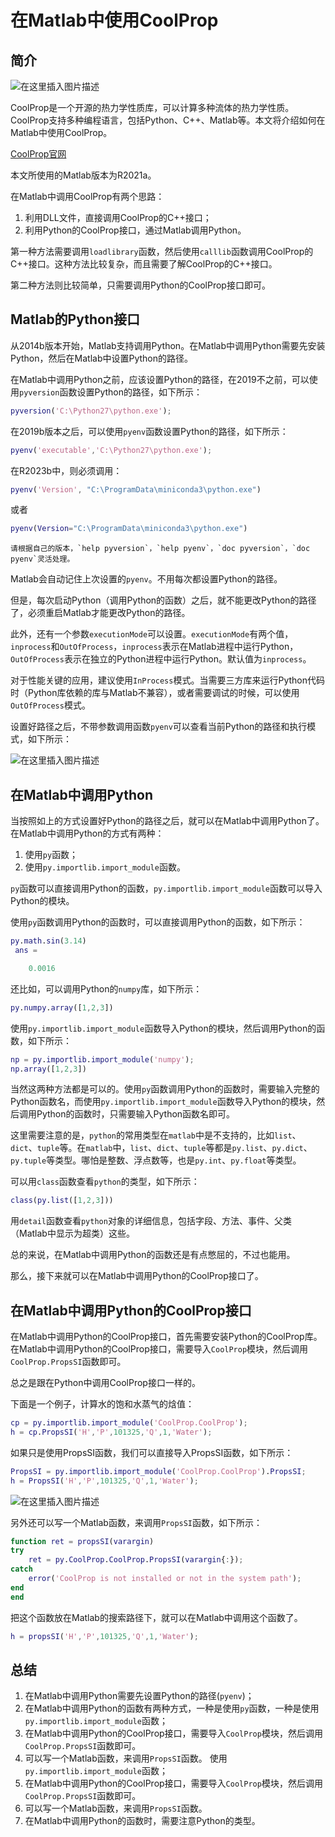 ﻿# 在Matlab中使用CoolProp

## 简介

![在这里插入图片描述](https://i-blog.csdnimg.cn/blog_migrate/55ce2d60e46684b1f2596cc270e47487.png#pic_center)

CoolProp是一个开源的热力学性质库，可以计算多种流体的热力学性质。CoolProp支持多种编程语言，包括Python、C++、Matlab等。本文将介绍如何在Matlab中使用CoolProp。

[CoolProp官网](http://www.coolprop.org/)

本文所使用的Matlab版本为R2021a。

在Matlab中调用CoolProp有两个思路：

1. 利用DLL文件，直接调用CoolProp的C++接口；
2. 利用Python的CoolProp接口，通过Matlab调用Python。

第一种方法需要调用`loadlibrary`函数，然后使用`calllib`函数调用CoolProp的C++接口。这种方法比较复杂，而且需要了解CoolProp的C++接口。

第二种方法则比较简单，只需要调用Python的CoolProp接口即可。

## Matlab的Python接口

从2014b版本开始，Matlab支持调用Python。在Matlab中调用Python需要先安装Python，然后在Matlab中设置Python的路径。

在Matlab中调用Python之前，应该设置Python的路径，在2019不之前，可以使用`pyversion`函数设置Python的路径，如下所示：

```matlab
pyversion('C:\Python27\python.exe');
```

在2019b版本之后，可以使用`pyenv`函数设置Python的路径，如下所示：

```matlab
pyenv('executable','C:\Python27\python.exe');
```

在R2023b中，则必须调用：

```matlab
pyenv('Version', "C:\ProgramData\miniconda3\python.exe")
```
或者

```matlab
pyenv(Version="C:\ProgramData\miniconda3\python.exe")
```

	请根据自己的版本，`help pyversion`，`help pyenv`，`doc pyversion`，`doc pyenv`灵活处理。

Matlab会自动记住上次设置的`pyenv`。不用每次都设置Python的路径。

但是，每次启动Python（调用Python的函数）之后，就不能更改Python的路径了，必须重启Matlab才能更改Python的路径。

此外，还有一个参数`executionMode`可以设置。`executionMode`有两个值，`inprocess`和`OutOfProcess`，`inprocess`表示在Matlab进程中运行Python，`OutOfProcess`表示在独立的Python进程中运行Python。默认值为`inprocess`。

对于性能关键的应用，建议使用`InProcess`模式。当需要三方库来运行Python代码时（Python库依赖的库与Matlab不兼容），或者需要调试的时候，可以使用`OutOfProcess`模式。

设置好路径之后，不带参数调用函数`pyenv`可以查看当前Python的路径和执行模式，如下所示：


![在这里插入图片描述](https://i-blog.csdnimg.cn/blog_migrate/7171425ed58489c652b47664e7f95ffa.png#pic_center)

## 在Matlab中调用Python

当按照如上的方式设置好Python的路径之后，就可以在Matlab中调用Python了。在Matlab中调用Python的方式有两种：

1. 使用`py`函数；
2. 使用`py.importlib.import_module`函数。



`py`函数可以直接调用Python的函数，`py.importlib.import_module`函数可以导入Python的模块。

使用`py`函数调用Python的函数时，可以直接调用Python的函数，如下所示：

```matlab
py.math.sin(3.14)
 ans =

    0.0016
```

还比如，可以调用Python的`numpy`库，如下所示：

```matlab
py.numpy.array([1,2,3])
```

使用`py.importlib.import_module`函数导入Python的模块，然后调用Python的函数，如下所示：

```matlab
np = py.importlib.import_module('numpy');
np.array([1,2,3])
```

当然这两种方法都是可以的。使用`py`函数调用Python的函数时，需要输入完整的Python函数名，而使用`py.importlib.import_module`函数导入Python的模块，然后调用Python的函数时，只需要输入Python函数名即可。

这里需要注意的是，`python`的常用类型在`matlab`中是不支持的，比如`list`、`dict`、`tuple`等。在`matlab`中，`list`、`dict`、`tuple`等都是`py.list`、`py.dict`、`py.tuple`等类型。哪怕是整数、浮点数等，也是`py.int`、`py.float`等类型。

可以用`class`函数查看`python`的类型，如下所示：

```matlab
class(py.list([1,2,3]))
```

用`detail`函数查看`python`对象的详细信息，包括字段、方法、事件、父类（Matlab中显示为超类）这些。

总的来说，在Matlab中调用Python的函数还是有点憋屈的，不过也能用。

那么，接下来就可以在Matlab中调用Python的CoolProp接口了。

## 在Matlab中调用Python的CoolProp接口

在Matlab中调用Python的CoolProp接口，首先需要安装Python的CoolProp库。在Matlab中调用Python的CoolProp接口，需要导入`CoolProp`模块，然后调用`CoolProp.PropsSI`函数即可。

总之是跟在Python中调用CoolProp接口一样的。

下面是一个例子，计算水的饱和水蒸气的焓值：

```matlab
cp = py.importlib.import_module('CoolProp.CoolProp');
h = cp.PropsSI('H','P',101325,'Q',1,'Water');
```

如果只是使用PropsSI函数，我们可以直接导入PropsSI函数，如下所示：

```matlab
PropsSI = py.importlib.import_module('CoolProp.CoolProp').PropsSI;
h = PropsSI('H','P',101325,'Q',1,'Water');
```

![在这里插入图片描述](https://i-blog.csdnimg.cn/blog_migrate/89e22e9522ad974b082a1b5d47d11d9d.png#pic_center)


另外还可以写一个Matlab函数，来调用`PropsSI`函数，如下所示：

```matlab
function ret = propsSI(varargin)
try
    ret = py.CoolProp.CoolProp.PropsSI(varargin{:});
catch
    error('CoolProp is not installed or not in the system path');
end
end
```

把这个函数放在Matlab的搜索路径下，就可以在Matlab中调用这个函数了。

```matlab
h = propsSI('H','P',101325,'Q',1,'Water');
```

## 总结

1. 在Matlab中调用Python需要先设置Python的路径(`pyenv`)；
2. 在Matlab中调用Python的函数有两种方式，一种是使用`py`函数，一种是使用`py.importlib.import_module`函数；
3. 在Matlab中调用Python的CoolProp接口，需要导入`CoolProp`模块，然后调用`CoolProp.PropsSI`函数即可。
4. 可以写一个Matlab函数，来调用`PropsSI`函数。
使用`py.importlib.import_module`函数；
3. 在Matlab中调用Python的CoolProp接口，需要导入`CoolProp`模块，然后调用`CoolProp.PropsSI`函数即可。
4. 可以写一个Matlab函数，来调用`PropsSI`函数。
5. 在Matlab中调用Python的函数时，需要注意Python的类型。
